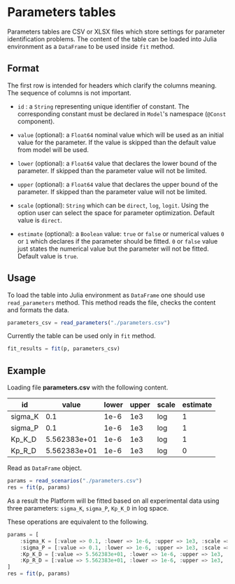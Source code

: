 # Parameters tables

Parameters tables are CSV or XLSX files which store settings for parameter identification problems.
The content of the table can be loaded into Julia environment as a `DataFrame` to be used inside `fit` method.

## Format

The first row is intended for headers which clarify the columns meaning. The sequence of columns is not important.

- `id` : a `String` representing unique identifier of constant. The corresponding constant must be declared in `Model`'s namespace (`@Const` component).

- `value` (optional): a `Float64` nominal value which will be used as an initial value for the parameter. If the value is skipped than the default value from model will be used.

- `lower` (optional): a `Float64` value that declares the lower bound of the parameter. If skipped than the parameter value will not be limited.

- `upper` (optional): a `Float64` value that declares the upper bound of the parameter. If skipped than the parameter value will not be limited.

- `scale` (optional): `String` which can be `direct`, `log`, `logit`. Using the option user can select the space for parameter optimization. Default value is `direct`.

- `estimate` (optional): a `Boolean` value: `true` or `false` or numerical values `0` or `1` which declares if the parameter should be fitted. `0` or `false` value just states the numerical value but the parameter will not be fitted. Default value is `true`.

## Usage

To load the table into Julia environment as `DataFrame` one should use `read_parameters` method. This method reads the file, checks the content and formats the data.

```julia
parameters_csv = read_parameters("./parameters.csv")
```

Currently the table can be used only in `fit` method.

```julia
fit_results = fit(p, parameters_csv)
```

## Example

Loading file __parameters.csv__ with the following content.

id | value | lower | upper | scale | estimate
--- | --- | --- | ---- | ---- | ---
sigma\_K|0.1|1e-6|1e3|log|1
sigma\_P|0.1|1e-6|1e3|log|1
Kp\_K\_D|5.562383e+01|1e-6|1e3|log|1
Kp\_R\_D|5.562383e+01|1e-6|1e3|log|0

Read as `DataFrame` object.

```julia
params = read_scenarios("./parameters.csv")
res = fit(p, params)
```

As a result the Platform will be fitted based on all experimental data using three parameters: `sigma_K`, `sigma_P`, `Kp_K_D` in log space.

These operations are equivalent to the following.

```julia
params = [
    :sigma_K = [:value => 0.1, :lower => 1e-6, :upper => 1e3, :scale => :log, :estimate => true],
    :sigma_P = [:value => 0.1, :lower => 1e-6, :upper => 1e3, :scale => :log, :estimate => true],
    :Kp_K_D = [:value => 5.562383e+01, :lower => 1e-6, :upper => 1e3, :scale => :log, :estimate => true],
    :Kp_R_D = [:value => 5.562383e+01, :lower => 1e-6, :upper => 1e3, :scale => :log, :estimate => false]
]
res = fit(p, params)
```

